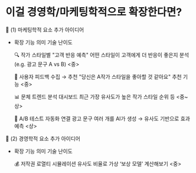 # 이걸 경영학/마케팅학적으로 확장한다면?
🔹 (1) 마케팅학적 요소 추가 아이디어

- 확장 기능	의미	기술 난이도

  🔍 작가 스타일별 "고객 반응 예측"	어떤 스타일이 고객에게 더 반응이 좋은지 분석 (e.g. 광고 문구 A vs B) <중>

  💬 사용자 피드백 수집 → 추천	"당신은 A작가 스타일을 좋아할 것 같아요" 추천 기능	<중>

  📊 문체 트렌드 분석 대시보드	최근 가장 유사도가 높은 작가 스타일 순위 등	<중~상>

  🧠 A/B 테스트 자동화 연결	광고 문구 여러 개를 AI가 생성 → 유사도 기반으로 효과 예측	<상>

🔹 (2) 경영학적 요소 추가 아이디어

- 확장 기능	의미	기술 난이도

  💰 저작권 로열티 시뮬레이션	유사도 비율로 가상 ‘보상 모델’ 계산해보기 <중>
